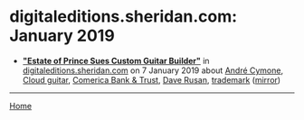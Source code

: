 # digitaleditions.sheridan.com: January 2019

 - [**"Estate of Prince Sues Custom Guitar Builder"**](http://digitaleditions.sheridan.com/article/Estate+of+Prince+Sues+Custom+Guitar+Builder/3278617/556089/article.html) in [digitaleditions.sheridan.com](http://digitaleditions.sheridan.com/) on 7 January 2019 about [André Cymone](../../topics/andr-cymone/index.md), [Cloud guitar](../../topics/cloud-guitar/index.md), [Comerica Bank & Trust](../../topics/comerica-bank-trust/index.md), [Dave Rusan](../../topics/dave-rusan/index.md), [trademark](../../topics/trademark/index.md) ([mirror](https://web.archive.org/web/*/http://digitaleditions.sheridan.com/article/Estate+of+Prince+Sues+Custom+Guitar+Builder/3278617/556089/article.html))

----

[Home](./)
